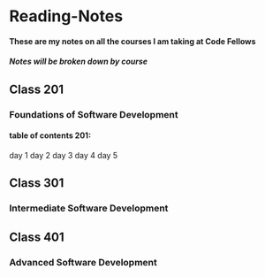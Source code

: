 # Reading-Notes
#### These are my notes on all the courses I am taking at Code Fellows
##### Notes will be broken down by course

## Class 201
### Foundations of Software Development

#### table of contents 201:
day 1 
day 2
day 3 
day 4
day 5

## Class 301
### Intermediate Software Development

## Class 401
### Advanced Software Development
